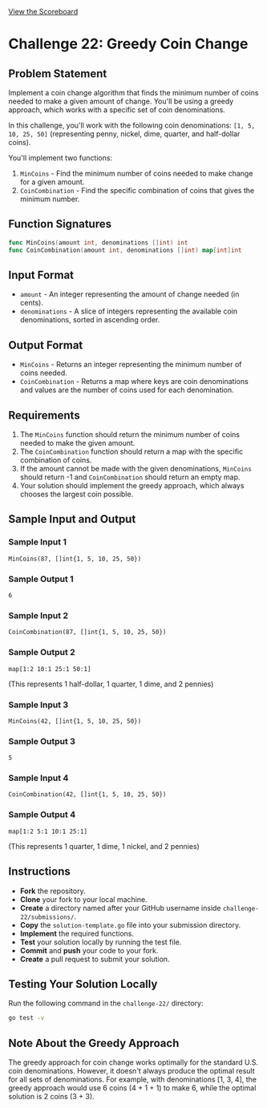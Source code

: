 [View the Scoreboard](SCOREBOARD.md)

# Challenge 22: Greedy Coin Change

## Problem Statement

Implement a coin change algorithm that finds the minimum number of coins needed to make a given amount of change. You'll be using a greedy approach, which works with a specific set of coin denominations.

In this challenge, you'll work with the following coin denominations: `[1, 5, 10, 25, 50]` (representing penny, nickel, dime, quarter, and half-dollar coins).

You'll implement two functions:

1. `MinCoins` - Find the minimum number of coins needed to make change for a given amount.
2. `CoinCombination` - Find the specific combination of coins that gives the minimum number.

## Function Signatures

```go
func MinCoins(amount int, denominations []int) int
func CoinCombination(amount int, denominations []int) map[int]int
```

## Input Format

- `amount` - An integer representing the amount of change needed (in cents).
- `denominations` - A slice of integers representing the available coin denominations, sorted in ascending order.

## Output Format

- `MinCoins` - Returns an integer representing the minimum number of coins needed.
- `CoinCombination` - Returns a map where keys are coin denominations and values are the number of coins used for each denomination.

## Requirements

1. The `MinCoins` function should return the minimum number of coins needed to make the given amount.
2. The `CoinCombination` function should return a map with the specific combination of coins.
3. If the amount cannot be made with the given denominations, `MinCoins` should return -1 and `CoinCombination` should return an empty map.
4. Your solution should implement the greedy approach, which always chooses the largest coin possible.

## Sample Input and Output

### Sample Input 1

```
MinCoins(87, []int{1, 5, 10, 25, 50})
```

### Sample Output 1

```
6
```

### Sample Input 2

```
CoinCombination(87, []int{1, 5, 10, 25, 50})
```

### Sample Output 2

```
map[1:2 10:1 25:1 50:1]
```
(This represents 1 half-dollar, 1 quarter, 1 dime, and 2 pennies)

### Sample Input 3

```
MinCoins(42, []int{1, 5, 10, 25, 50})
```

### Sample Output 3

```
5
```

### Sample Input 4

```
CoinCombination(42, []int{1, 5, 10, 25, 50})
```

### Sample Output 4

```
map[1:2 5:1 10:1 25:1]
```
(This represents 1 quarter, 1 dime, 1 nickel, and 2 pennies)

## Instructions

- **Fork** the repository.
- **Clone** your fork to your local machine.
- **Create** a directory named after your GitHub username inside `challenge-22/submissions/`.
- **Copy** the `solution-template.go` file into your submission directory.
- **Implement** the required functions.
- **Test** your solution locally by running the test file.
- **Commit** and **push** your code to your fork.
- **Create** a pull request to submit your solution.

## Testing Your Solution Locally

Run the following command in the `challenge-22/` directory:

```bash
go test -v
```

## Note About the Greedy Approach

The greedy approach for coin change works optimally for the standard U.S. coin denominations. However, it doesn't always produce the optimal result for all sets of denominations. For example, with denominations [1, 3, 4], the greedy approach would use 6 coins (4 + 1 + 1) to make 6, while the optimal solution is 2 coins (3 + 3). 